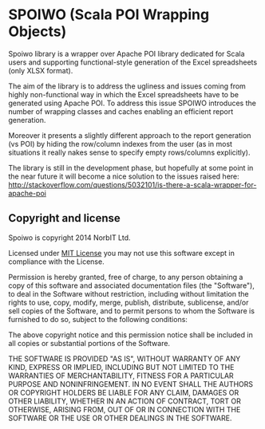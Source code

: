 SPOIWO (Scala POI Wrapping Objects)
==============

Spoiwo library is a wrapper over Apache POI library dedicated for Scala users and supporting functional-style generation of the Excel spreadsheets (only XLSX format).

The aim of the library is to address the ugliness and issues coming from highly non-functional way in which the Excel spreadsheets have to be generated using Apache POI. To address this issue SPOIWO introduces the number of wrapping classes and caches enabling an efficient report generation. 

Moreover it presents a slightly different approach to the report generation (vs POI) by hiding the row/column indexes from the user (as in most situations it really nakes sense to specify empty rows/columns explicitly).

The library is still in the development phase, but hopefully at some point in the near future it will become a nice solution to the issues raised here:
http://stackoverflow.com/questions/5032101/is-there-a-scala-wrapper-for-apache-poi

## Copyright and license

Spoiwo is copyright 2014 NorbIT Ltd.

Licensed under [MIT License](http://opensource.org/licenses/MIT) you may not use this software except in compliance with the License.

Permission is hereby granted, free of charge, to any person obtaining a copy of this software and associated documentation files (the "Software"), to deal in the Software without restriction, including without limitation the rights to use, copy, modify, merge, publish, distribute, sublicense, and/or sell copies of the Software, and to permit persons to whom the Software is furnished to do so, subject to the following conditions:

The above copyright notice and this permission notice shall be included in all copies or substantial portions of the Software.

THE SOFTWARE IS PROVIDED "AS IS", WITHOUT WARRANTY OF ANY KIND, EXPRESS OR IMPLIED, INCLUDING BUT NOT LIMITED TO THE WARRANTIES OF MERCHANTABILITY, FITNESS FOR A PARTICULAR PURPOSE AND NONINFRINGEMENT. IN NO EVENT SHALL THE AUTHORS OR COPYRIGHT HOLDERS BE LIABLE FOR ANY CLAIM, DAMAGES OR OTHER LIABILITY, WHETHER IN AN ACTION OF CONTRACT, TORT OR OTHERWISE, ARISING FROM, OUT OF OR IN CONNECTION WITH THE SOFTWARE OR THE USE OR OTHER DEALINGS IN THE SOFTWARE.
